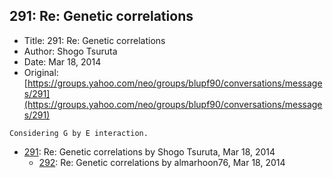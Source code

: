 ## 291: Re: Genetic correlations

- Title: 291: Re: Genetic correlations
- Author: Shogo Tsuruta
- Date: Mar 18, 2014
- Original: [https://groups.yahoo.com/neo/groups/blupf90/conversations/messages/291](https://groups.yahoo.com/neo/groups/blupf90/conversations/messages/291)

```
Considering G by E interaction.
```

- [291](0291.md): Re: Genetic correlations by Shogo Tsuruta, Mar 18, 2014
    - [292](0292.md): Re: Genetic correlations by almarhoon76, Mar 18, 2014
